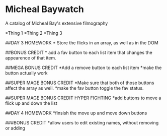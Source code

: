 # Micheal Baywatch 

A catalog of Micheal Bay's extensive filmography

*Thing 1
*Thing 2
*Thing 3


##DAY 3 HOMEWORK
    * Store the flicks in an array, as well as in the DOM

##BONUS CREDIT
    * add a fav button to each list item that changes the appearence of that item.

##MEGA BONUS CREDIT
    *Add a remove button to each list item
    *make the button actually work

##SUPER MAGE BONUS CREDIT
    *Make sure that both of those buttons affect the array as well.
    *make the fav button toggle the fav status.

##SUPER MAGE BONUS CREDIT HYPER FIGHTING
    *add buttons to move a flick up and down the list



##DAY 4 HOMEWORK
    *finsish the move up and move down buttons

###BONUS CREDIT
*allow users to edit existing names, without removing or adding
